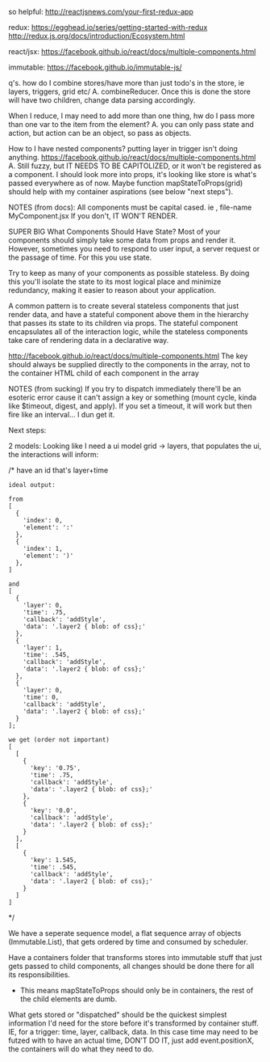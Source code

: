 so helpful:
http://reactjsnews.com/your-first-redux-app

redux:
https://egghead.io/series/getting-started-with-redux
http://redux.js.org/docs/introduction/Ecosystem.html

react/jsx:
https://facebook.github.io/react/docs/multiple-components.html

immutable:
https://facebook.github.io/immutable-js/

q's. 
how do I combine stores/have more than just todo's in the store, ie layers, triggers, grid etc/
A. combineReducer. Once this is done the store will have two children, change data parsing accordingly.

When I reduce, I may need to add more than one thing, hw do I pass more than one var to the item from the element?
A. you can only pass state and action, but action can be an object, so pass as objects.

How to I have nested components? putting layer in trigger isn't doing anything.
https://facebook.github.io/react/docs/multiple-components.html
A. Still fuzzy, but IT NEEDS TO BE CAPITOLIZED, or it won't be registered as a component.
I should look more into props, it's looking like store is what's passed everywhere as of now. Maybe function mapStateToProps(grid) should help with my container aspirations (see below "next steps").

NOTES (from docs):
All components must be capital cased. ie <MyComponent />, file-name MyComponent.jsx
If you don't, IT WON'T RENDER.

SUPER BIG
What Components Should Have State?
Most of your components should simply take some data from props and render it. However, sometimes you need to respond to user input, a server request or the passage of time. For this you use state.

Try to keep as many of your components as possible stateless. By doing this you'll isolate the state to its most logical place and minimize redundancy, making it easier to reason about your application.

A common pattern is to create several stateless components that just render data, and have a stateful component above them in the hierarchy that passes its state to its children via props. The stateful component encapsulates all of the interaction logic, while the stateless components take care of rendering data in a declarative way.

http://facebook.github.io/react/docs/multiple-components.html
The key should always be supplied directly to the components in the array, not to the container HTML child of each component in the array

NOTES (from sucking)
If you try to dispatch immediately there'll be an esoteric error cause it can't assign a key or something (mount cycle, kinda like $timeout, digest, and apply). If you set a timeout, it will work but then fire like an interval... I dun get it.

Next steps:

2 models:
Looking like I need a ui model grid -> layers, that populates the ui, the interactions will inform:

  /*
    have an id that's layer+time

    ideal output:

    from 
    [
      {
        'index': 0,
        'element': ':'
      },
      {
        'index': 1,
        'element': ')'
      },
    ]

    and
    [
      {
        'layer': 0,
        'time': .75,
        'callback': 'addStyle',
        'data': '.layer2 { blob: of css};'
      },
      {
        'layer': 1,
        'time': .545,
        'callback': 'addStyle',
        'data': '.layer2 { blob: of css};'
      },
      {
        'layer': 0,
        'time': 0,
        'callback': 'addStyle',
        'data': '.layer2 { blob: of css};'
      }
    ];

    we get (order not important)
    [
      [
        {
          'key': '0.75',
          'time': .75,
          'callback': 'addStyle',
          'data': '.layer2 { blob: of css};'
        },
        {
          'key': '0.0',
          'callback': 'addStyle',
          'data': '.layer2 { blob: of css};'
        }
      ],
      [
        {
          'key': 1.545,
          'time': .545,
          'callback': 'addStyle',
          'data': '.layer2 { blob: of css};'
        }
      ]
    ]
  */

We have a seperate sequence model, a flat sequence array of objects (Immutable.List), that gets ordered by time and consumed by scheduler.

Have a containers folder that transforms stores into immutable stuff that just gets passed to child components, all changes should be done there for all its responsibilities.

* This means mapStateToProps should only be in containers, the rest of the child elements are dumb.

What gets stored or "dispatched" should be the quickest simplest information I'd need for the store before it's transformed by container stuff. IE, for a trigger: time, layer, callback, data. In this case time may need to be futzed with to have an actual time, DON'T DO IT, just add event.positionX, the containers will do what they need to do.